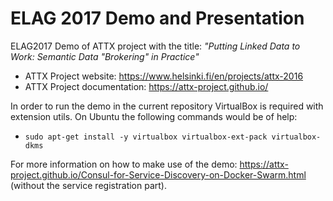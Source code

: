 # ELAG 2017 Demo and Presentation

ELAG2017 Demo of ATTX project with the title: _"Putting Linked Data to Work:
Semantic Data "Brokering" in Practice"_

* ATTX Project website: https://www.helsinki.fi/en/projects/attx-2016
* ATTX Project documentation: https://attx-project.github.io/

In order to run the demo in the current repository VirtualBox is required with extension utils. On Ubuntu the following commands would be of help:
* `sudo apt-get install -y virtualbox virtualbox-ext-pack virtualbox-dkms`


For more information on how to make use of the demo: https://attx-project.github.io/Consul-for-Service-Discovery-on-Docker-Swarm.html (without the service registration part).
